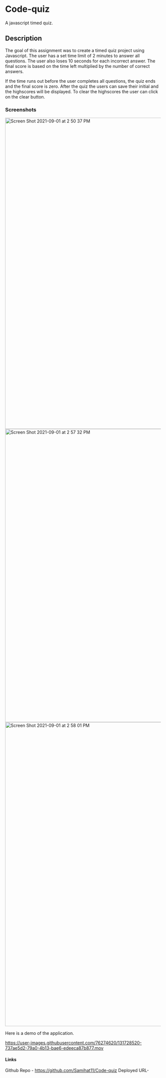 # Code-quiz

A javascript timed quiz.

## Description

The goal of this assignment was to create a timed quiz project using Javascript. The user has a set time limit of 2 minutes to answer all questions. The user also loses 10 seconds for each incorrect answer. The final score is based on the time left multiplied by the number of correct answers.

If the time runs out before the user completes all questions, the quiz ends and the final score is zero. After the quiz the users can save their initial and the highscores will be displayed. To clear the highscores the user can click on the clear button.

### Screenshots

<img width="1005" alt="Screen Shot 2021-09-01 at 2 50 37 PM" src="https://user-images.githubusercontent.com/76274620/131728357-41ac7eea-84f9-42ea-ac67-26a988327fb1.png">

<img width="947" alt="Screen Shot 2021-09-01 at 2 57 32 PM" src="https://user-images.githubusercontent.com/76274620/131728415-b7767f85-1f4c-4218-a05a-06bfbf009052.png">

<img width="982" alt="Screen Shot 2021-09-01 at 2 58 01 PM" src="https://user-images.githubusercontent.com/76274620/131728467-5afeb924-37b8-4275-b242-c4b67457b241.png">

Here is a demo of the application.

https://user-images.githubusercontent.com/76274620/131728520-737ae5d2-79a0-4b13-bae6-edeeca87b877.mov

#### Links

Github Repo - https://github.com/Samihat11/Code-quiz
Deployed URL-

